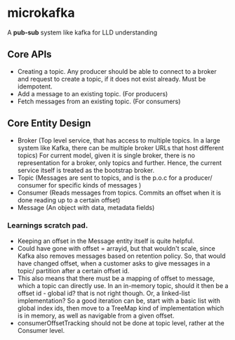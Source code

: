 # microkafka
A **pub-sub** system like kafka for LLD understanding

## Core APIs
- Creating a topic. Any producer should be able to connect to a broker and request to create a topic, if it does not exist already. Must be idempotent.
- Add a message to an existing topic.  (For producers)
- Fetch messages from an existing topic. (For consumers)

## Core Entity Design
- Broker (Top level service, that has access to multiple topics. 
In a large system like Kafka, there can be multiple broker URLs that host different topics)
For current model, given it is single broker, there is no representation for a broker, only topics and further.
Hence, the current service itself is treated as the bootstrap broker.
- Topic (Messages are sent to topics, and is the p.o.c for a producer/ consumer for specific kinds of messages )
- Consumer (Reads messages from topics. Commits an offset when it is done reading up to a certain offset)
- Message (An object with data, metadata fields)


### Learnings scratch pad.
- Keeping an offset in the Message entity itself is quite helpful.
- Could have gone with offset = arrayid, but that wouldn't scale, since Kafka 
also removes messages based on retention policy. So, that would have changed
offset, when a customer asks to give messages in a topic/ partition after a
certain offset id.
- This also means that there must be a mapping of offset to message, which a
topic can directly use.
In an in-memory topic, should it then be a offset id - global id? that is not
right though. Or, a linked-list implementation?
So a good iteration can be, start with a basic list with global index ids, then
move to a TreeMap kind of implementation which is in memory, as well as
navigable from a given offset.
- consumerOffsetTracking should not be done at topic level, rather at the
Consumer level.